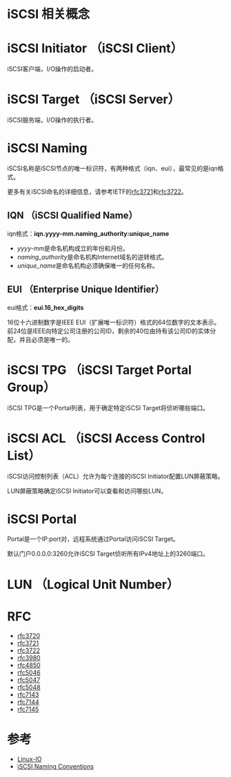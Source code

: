 iSCSI 相关概念
==============

# iSCSI Initiator （iSCSI Client）
iSCSI客户端，I/O操作的启动者。

# iSCSI Target （iSCSI Server）
iSCSI服务端，I/O操作的执行者。

# iSCSI Naming
iSCSI名称是iSCSI节点的唯一标识符，有两种格式（iqn、eui），最常见的是iqn格式。

更多有关iSCSI命名的详细信息，请参考IETF的[rfc3721](https://datatracker.ietf.org/doc/html/rfc3721)和[rfc3722](https://datatracker.ietf.org/doc/html/rfc3722)。

## IQN （iSCSI Qualified Name）
iqn格式：**iqn.yyyy-mm.naming_authority:unique_name**
 - *yyyy-mm*是命名机构成立的年份和月份。
 - *naming_authority*是命名机构Internet域名的逆转格式。
 - *unique_name*是命名机构必须确保唯一的任何名称。

## EUI （Enterprise Unique Identifier）
eui格式：**eui.16_hex_digits**

16位十六进制数字是IEEE EUI（扩展唯一标识符）格式的64位数字的文本表示。前24位是IEEE向特定公司注册的公司ID，剩余的40位由持有该公司ID的实体分配，并且必须是唯一的。

# iSCSI TPG （iSCSI Target Portal Group）
iSCSI TPG是一个Portal列表，用于确定特定iSCSI Target将侦听哪些端口。

# iSCSI ACL （iSCSI Access Control List）
iSCSI访问控制列表（ACL）允许为每个连接的iSCSI Initiator配置LUN屏蔽策略。

LUN屏蔽策略确定iSCSI Initiator可以查看和访问哪些LUN。

# iSCSI Portal
Portal是一个IP:port对，远程系统通过Portal访问iSCSI Target。

默认门户0.0.0.0:3260允许iSCSI Target侦听所有IPv4地址上的3260端口。

# LUN （Logical Unit Number）


# RFC
 * [rfc3720](https://datatracker.ietf.org/doc/html/rfc3720)
 * [rfc3721](https://datatracker.ietf.org/doc/html/rfc3721)
 * [rfc3722](https://datatracker.ietf.org/doc/html/rfc3722)
 * [rfc3980](https://datatracker.ietf.org/doc/html/rfc3980)
 * [rfc4850](https://datatracker.ietf.org/doc/html/rfc4850)
 * [rfc5046](https://datatracker.ietf.org/doc/html/rfc5046)
 * [rfc5047](https://datatracker.ietf.org/doc/html/rfc5047)
 * [rfc5048](https://datatracker.ietf.org/doc/html/rfc5048)
 * [rfc7143](https://datatracker.ietf.org/doc/html/rfc7143)
 * [rfc7144](https://datatracker.ietf.org/doc/html/rfc7144)
 * [rfc7145](https://datatracker.ietf.org/doc/html/rfc7145)

# 参考
 * [Linux-IO](http://www.linux-iscsi.org/wiki/Main_Page)
 * [iSCSI Naming Conventions](https://docs.vmware.com/en/VMware-vSphere/7.0/com.vmware.vsphere.storage.doc/GUID-686D92B6-A2B2-4944-8718-F1B74F6A2C53.html)

